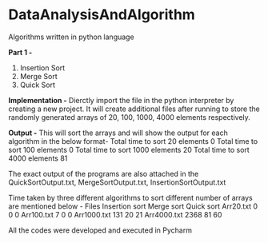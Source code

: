 # DataAnalysisAndAlgorithm
Algorithms written in python language

**Part 1 -**
  1. Insertion Sort
  2. Merge Sort
  3. Quick Sort
  
  **Implementation -**
  Dierctly import the file in the python interpreter by creating a new project. It will create additional files after running to store the randomly generated arrays of 20, 100, 1000, 4000 elements respectively.
  
  **Output -** 
  This will sort the arrays and will show the output for each algorithm in the below format- 
Total time to sort 20 elements 0
Total time to sort 100 elements 0
Total time to sort 1000 elements 20
Total time to sort 4000 elements 81

The exact output of the programs are also attached in the QuickSortOutput.txt, MergeSortOutput.txt, InsertionSortOutput.txt

Time taken by three different algorithms to sort different number of arrays are mentioned below -
Files	Insertion sort	Merge sort	Quick sort
Arr20.txt	0	0	0
Arr100.txt	7	0	0
Arr1000.txt	131	20	21
Arr4000.txt	2368	81	60

All the codes were developed and executed in Pycharm
